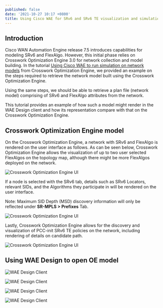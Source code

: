 ```yaml
---
published: false
date: '2021-10-27 10:17 +0800'
title: Using Cisco WAE for SRv6 and SRv6 TE visualization and simulation
---
```

## Introduction

Cisco WAN Automation Engine release 7.5 introduces capabilities for modeling SRv6 and FlexAlgo. However, this initial phase relies on Crosswork Optimization Engine 3.0 for network collection and model building. In the tutorial [Using Cisco WAE to run simulation on network models](https://xrdocs.io/automation/tutorials/using-cisco-wae-to-run-sim-on-network-models-from-OE/) from Crosswork Optimization Engine, we provided an example on the steps required to retrieve the network model built using the Crosswork Optimization Engine.

Using the same steps, we should be able to retrieve a plan file (network model) comprising of SRv6 and FlexAlgo attributes from the network.

This tutorial provides an example of how such a model might render in the WAE Design client and how its representation compare with that on the Crosswork Optimization Engine.

## Crosswork Optimization Engine model

On the Crosswork Optimization Engine, a network with SRv6 and FlexAlgo is rendered on the user interface as follows. As can be seen below, Crosswork Optimization Engine allows the visualization of up to two user selected FlexAlgos on the topology map, although there might be more FlexAlgos deployed on the network.

![Crosswork Optimization Engine UI]({{site.baseurl}}/images/using-wae-srv6-flexalgo-img001.png)

If a node is selected with the SRv6 tab, details such as SRv6 Locators, relevant SIDs, and the Algorithms they participate in will be rendered on the user interface. 

Note: Maximum SID Depth (MSD) discovery information will only be reflected under **SR-MPLS > Prefixes** Tab.

![Crosswork Optimization Engine UI]({{site.baseurl}}/images/using-wae-srv6-flexalgo-img002.png)

Lastly, Crosswork Optimization Engine allows for the discovery and visualization of PCC-init SRv6 TE policies on the network, including rendering of details on candidate path. 

![Crosswork Optimization Engine UI]({{site.baseurl}}/images/using-wae-srv6-flexalgo-img003.png)


## Using WAE Design to open OE model

![WAE Design Client]({{site.baseurl}}/images/using-wae-srv6-flexalgo-img004.png)

![WAE Design Client]({{site.baseurl}}/images/using-wae-srv6-flexalgo-img005.png)

![WAE Design Client]({{site.baseurl}}/images/using-wae-srv6-flexalgo-img006.png)

![WAE Design Client]({{site.baseurl}}/images/using-wae-srv6-flexalgo-img007.png)




